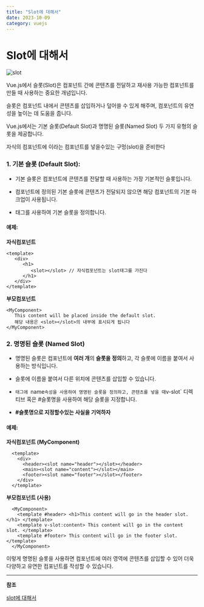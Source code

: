 ```yaml
---
title: "Slot에 대해서"
date: 2023-10-09
category: vuejs
---
```


# Slot에 대해서

![slot](/storage/1696830748.png)

Vue.js에서 슬롯(Slot)은 컴포넌트 간에 콘텐츠를 전달하고 재사용 가능한 컴포넌트를 만들 때 사용하는 중요한 개념입니다.

슬롯은 컴포넌트 내에서 콘텐츠를 삽입하거나 덮어쓸 수 있게 해주며, 컴포넌트의 유연성을 높이는 데 도움을 줍니다.

Vue.js에서는 기본 슬롯(Default Slot)과 명명된 슬롯(Named Slot) 두 가지 유형의 슬롯을 제공합니다.

자식의 컴포넌트에 <slot>이라는 컴포넌트를 넣을수있는 구멍(slot)을 준비한다

### 1. 기본 슬롯 (Default Slot):

- 기본 슬롯은 컴포넌트에 콘텐츠를 전달할 때 사용하는 가장 기본적인 슬롯입니다.

- 컴포넌트에 정의된 기본 슬롯에 콘텐츠가 전달되지 않으면 해당 컴포넌트의 기본 마크업이 사용됩니다.

- <slot> 태그를 사용하여 기본 슬롯을 정의합니다.

#### **예제:**

**자식컴포넌트**

```
<template>
   <div>
      <h1>
         <slot></slot> // 자식컴포넌트는 slot태그를 가진다
      </h1>
   </div>
</template>
```

**부모컴포넌트**

```
<MyComponent>
   This content will be placed inside the default slot. 
   해당 내용은 <slot></slot>의 내부에 표시되게 됩니다 
</MyComponent>
```

### 2. 명명된 슬롯 (Named Slot)

- 명명된 슬롯은 컴포넌트에 **여러 개**의 **슬롯을 정의**하고, 각 슬롯에 이름을 붙여서 사용하는 방식입니다.

- 슬롯에 이름을 붙여서 다른 위치에 콘텐츠를 삽입할 수 있습니다.

- <slot>`태그에 `name` 속성을 사용하여 명명된 슬롯을 정의하고, 콘텐츠를 넣을 때 `v-slot` 디렉티브 혹은 #슬롯명을 사용하여 해당 슬롯을 지정합니다.

- **#슬롯명으로 지정할수있는 사실을 기억하자**

#### **예제:**

**자식컴포넌트 (**MyComponent**)**

```
  <template>
    <div>
      <header><slot name="header"></slot></header>
      <main><slot name="content"></slot></main>
      <footer><slot name="footer"></slot></footer>
    </div>
  </template>
```

**부모컴포넌트 (사용)**

```
  <MyComponent>
    <template #header> <h1>This content will go in the header slot.</h1> </template>
    <template v-slot:content> This content will go in the content slot. </template>
    <template #footer> This content will go in the footer slot. </template>
  </MyComponent>
```

이렇게 명명된 슬롯을 사용하면 컴포넌트에 여러 영역에 콘텐츠를 삽입할 수 있어 더욱 다양하고 유연한 컴포넌트를 작성할 수 있습니다.

---

**참조**

[slot에 대해서](https://itchallenger.tistory.com/entry/Vue3-%EC%BB%B4%ED%8F%AC%EB%84%8C%ED%8A%B8-%EB%94%94%EC%9E%90%EC%9D%B8-%ED%8C%A8%ED%84%B4-Slots)
